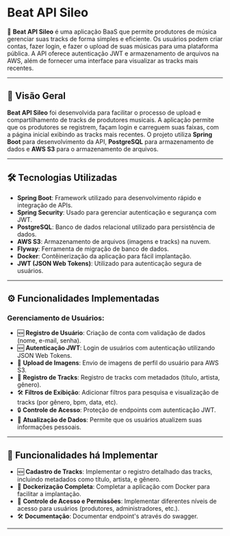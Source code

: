 # Beat API Sileo

🌟 **Beat API Sileo** é uma aplicação BaaS que permite produtores de música gerenciar suas tracks de forma simples e eficiente. Os usuários podem criar contas, fazer login, e fazer o upload de suas músicas para uma plataforma pública. A API oferece autenticação JWT e armazenamento de arquivos na AWS, além de fornecer uma interface para visualizar as tracks mais recentes.

---

## 📖 Visão Geral

**Beat API Sileo** foi desenvolvida para facilitar o processo de upload e compartilhamento de tracks de produtores musicais. A aplicação permite que os produtores se registrem, façam login e carreguem suas faixas, com a página inicial exibindo as tracks mais recentes. O projeto utiliza **Spring Boot** para desenvolvimento da API, **PostgreSQL** para armazenamento de dados e **AWS S3** para o armazenamento de arquivos.

---

## 🛠️ Tecnologias Utilizadas

- **Spring Boot**: Framework utilizado para desenvolvimento rápido e integração de APIs.
- **Spring Security**: Usado para gerenciar autenticação e segurança com JWT.
- **PostgreSQL**: Banco de dados relacional utilizado para persistência de dados.
- **AWS S3**: Armazenamento de arquivos (imagens e tracks) na nuvem.
- **Flyway**: Ferramenta de migração de banco de dados.
- **Docker**: Contêinerização da aplicação para fácil implantação.
- **JWT (JSON Web Tokens)**: Utilizado para autenticação segura de usuários.

---

## ⚙️ Funcionalidades Implementadas

### Gerenciamento de Usuários:
- 🆕 **Registro de Usuário**: Criação de conta com validação de dados (nome, e-mail, senha).
- 🆕 **Autenticação JWT**: Login de usuários com autenticação utilizando JSON Web Tokens.
- 📸 **Upload de Imagens**: Envio de imagens de perfil do usuário para AWS S3.
- 🎤 **Registro de Tracks**: Registro de tracks com metadados (título, artista, gênero).
- 🛠️ **Filtros de Exibição**: Adicionar filtros para pesquisa e visualização de tracks (por gênero, bpm, data, etc).
- 🔒 **Controle de Acesso**: Proteção de endpoints com autenticação JWT.
- 🔄 **Atualização de Dados**: Permite que os usuários atualizem suas informações pessoais.


---

## 🚀 Funcionalidades há Implementar

- 🆕 **Cadastro de Tracks**: Implementar o registro detalhado das tracks, incluindo metadados como título, artista, e gênero.
- 🐳 **Dockerização Completa**: Completar a aplicação com Docker para facilitar a implantação.
- 🔐 **Controle de Acesso e Permissões**: Implementar diferentes níveis de acesso para usuários (produtores, administradores, etc.).
- 🛠️ **Documentação**: Documentar endpoint's através do swagger.

---

